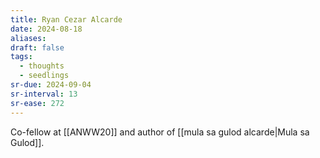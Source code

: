 ```yaml
---
title: Ryan Cezar Alcarde
date: 2024-08-18
aliases: 
draft: false
tags:
  - thoughts
  - seedlings
sr-due: 2024-09-04
sr-interval: 13
sr-ease: 272
---
```

Co-fellow at [[ANWW20]] and author of [[mula sa gulod alcarde|Mula sa Gulod]].